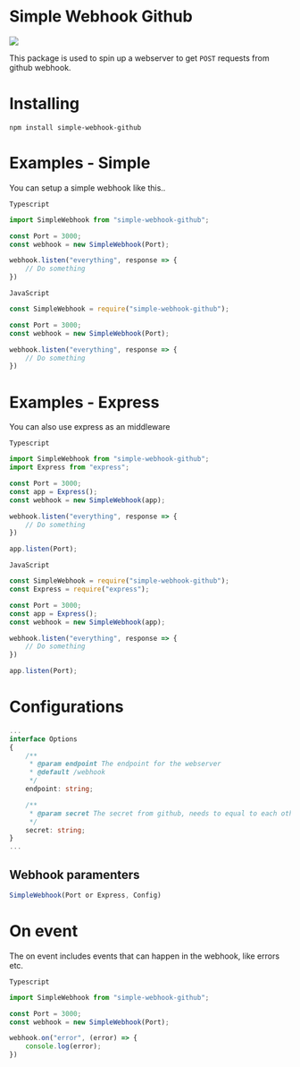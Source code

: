 # Simple Webhook Github
![](https://nodei.co/npm/simple-webhook-github.svg)

This package is used to spin up a webserver to get `POST` requests from github webhook.

# Installing
``npm install simple-webhook-github``

# Examples - Simple

You can setup a simple webhook like this..

`Typescript`
```ts
import SimpleWebhook from "simple-webhook-github";

const Port = 3000;
const webhook = new SimpleWebhook(Port);

webhook.listen("everything", response => {
    // Do something
})
```

`JavaScript`
```js
const SimpleWebhook = require("simple-webhook-github");

const Port = 3000;
const webhook = new SimpleWebhook(Port);

webhook.listen("everything", response => {
    // Do something
})
```

# Examples - Express

You can also use express as an middleware

`Typescript`
```ts
import SimpleWebhook from "simple-webhook-github";
import Express from "express";

const Port = 3000;
const app = Express();
const webhook = new SimpleWebhook(app);

webhook.listen("everything", response => {
    // Do something
})

app.listen(Port);
```

`JavaScript`
```js
const SimpleWebhook = require("simple-webhook-github");
const Express = require("express");

const Port = 3000;
const app = Express();
const webhook = new SimpleWebhook(app);

webhook.listen("everything", response => {
    // Do something
})

app.listen(Port);
```

# Configurations

```ts
...
interface Options 
{
    /**
     * @param endpoint The endpoint for the webserver
     * @default /webhook
     */
    endpoint: string;

    /**
     * @param secret The secret from github, needs to equal to each other
     */
    secret: string;
}
...
```

## Webhook paramenters
```ts
SimpleWebhook(Port or Express, Config)
```

# On event

The on event includes events that can happen in the webhook, like errors etc.

`Typescript`
```ts
import SimpleWebhook from "simple-webhook-github";

const Port = 3000;
const webhook = new SimpleWebhook(Port);

webhook.on("error", (error) => {
    console.log(error);
})
```